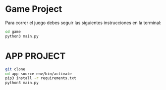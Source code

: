 # Game Project

Para correr el juego debes seguir las siguientes instrucciones en la terminal:

```sh
cd game
python3 main.py
```
# APP PROJECT

```sh
git clone
cd app source env/bin/activate
pip3 install -r requirements.txt
python3 main.py
```